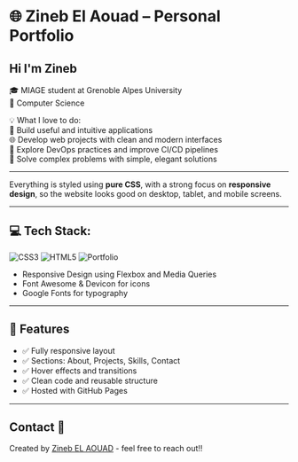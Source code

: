 # 🌐 Zineb El Aouad – Personal Portfolio

## Hi I'm Zineb
🎓 MIAGE student at  Grenoble Alpes University <br/>
🧠 Computer Science<br/>

💡 What I love to do:<br/>
🚀 Build useful and intuitive applications<br/>
🌐 Develop web projects with clean and modern interfaces<br/>
🔧 Explore DevOps practices and improve CI/CD pipelines<br/>
🧩 Solve complex problems with simple, elegant solutions<br/>

---

Everything is styled using **pure CSS**, with a strong focus on **responsive design**, so the website looks good on desktop, tablet, and mobile screens.

---

## 💻 Tech Stack:
![CSS3](https://img.shields.io/badge/css3-%231572B6.svg?style=for-the-badge&logo=css3&logoColor=white) ![HTML5](https://img.shields.io/badge/html5-%23E34F26.svg?style=for-the-badge&logo=html5&logoColor=white) ![Portfolio](https://img.shields.io/badge/Portfolio-%23000000.svg?style=for-the-badge&logo=firefox&logoColor=#FF7139)
- Responsive Design using Flexbox and Media Queries
- Font Awesome & Devicon for icons
- Google Fonts for typography
---

## 📱 Features

- ✅ Fully responsive layout
- ✅ Sections: About, Projects, Skills, Contact
- ✅ Hover effects and transitions
- ✅ Clean code and reusable structure
- ✅ Hosted with GitHub Pages

---
## Contact 📧

Created by [Zineb EL AOUAD](https://zineb1237789.github.io/personal-portfolio/) - feel free to reach out!!
